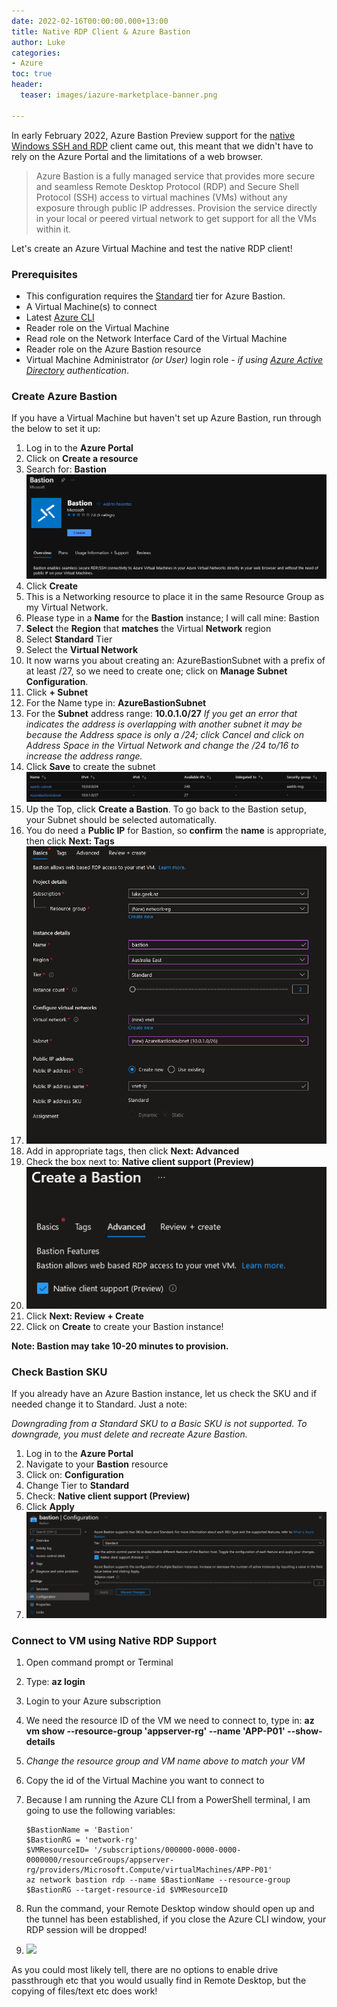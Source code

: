 ```yaml
---
date: 2022-02-16T00:00:00.000+13:00
title: Native RDP Client & Azure Bastion
author: Luke
categories:
- Azure
toc: true
header:
  teaser: images/iazure-marketplace-banner.png

---
```

In early February 2022, Azure Bastion Preview support for the [native Windows SSH and RDP](https://docs.microsoft.com/en-us/azure/bastion/connect-native-client-windows "Connect to a VM using the native client (Preview)") client came out, this meant that we didn't have to rely on the Azure Portal and the limitations of a web browser.

> Azure Bastion is a fully managed service that provides more secure and seamless Remote Desktop Protocol (RDP) and Secure Shell Protocol (SSH) access to virtual machines (VMs) without any exposure through public IP addresses. Provision the service directly in your local or peered virtual network to get support for all the VMs within it.

Let's create an Azure Virtual Machine and test the native RDP client!

### Prerequisites

* This configuration requires the [Standard](https://docs.microsoft.com/en-us/azure/bastion/configuration-settings "Azure Bastion documentation") tier for Azure Bastion.
* A Virtual Machine(s) to connect
* Latest [Azure CLI](https://docs.microsoft.com/en-us/cli/azure/install-azure-cli "Azure CLI")
* Reader role on the Virtual Machine
* Read role on the Network Interface Card of the Virtual Machine
* Reader role on the Azure Bastion resource
* Virtual Machine Administrator _(or User)_ login role - _if using_ [_Azure Active Directory_](https://docs.microsoft.com/en-us/azure/active-directory/devices/howto-vm-sign-in-azure-ad-windows "Login to Windows virtual machine in Azure using Azure Active Directory authentication") _authentication_.

### Create Azure Bastion

If you have a Virtual Machine but haven't set up Azure Bastion, run through the below to set it up:

 1. Log in to the **Azure Portal**
 2. Click on **Create a resource**
 3. Search for: **Bastion**
    ![Azure - Bastion](/uploads/bastionmarketplace.png "Azure - Bastion")
 4. Click **Create**
 5. This is a Networking resource to place it in the same Resource Group as my Virtual Network.
 6. Please type in a **Name** for the **Bastion** instance; I will call mine: Bastion
 7. **Select** the **Region** that **matches** the Virtual **Network** region
 8. Select **Standard** Tier
 9. Select the **Virtual Network**
10. It now warns you about creating an: AzureBastionSubnet with a prefix of at least /27, so we need to create one; click on **Manage Subnet Configuration**.
11. Click **+ Subnet**
12. For the Name type in: **AzureBastionSubnet**
13. For the **Subnet** address range: **10.0.1.0/27** _If you get an error that indicates the address is overlapping with another subnet it may be because the Address space is only a /24; click Cancel and click on Address Space in the Virtual Network and change the /24 to/16 to increase the address range._
14. Click **Save** to create the subnet
    ![Azure - Bastion](/uploads/az_subnet.png "Azure - Bastion")
15. Up the Top, click **Create a Bastion**. To go back to the Bastion setup, your Subnet should be selected automatically.
16. You do need a **Public IP** for Bastion, so **confirm** the **name** is appropriate, then click **Next: Tags**
17. ![](/uploads/2022-02-16-10_44_32-create-a-bastion-microsoft-azure-mozilla-firefox-private-browsing.png)
18. Add in appropriate tags, then click **Next: Advanced**
19. Check the box next to: **Native client support (Preview)**
20. ![](/uploads/2022-02-16-10_46_19-create-a-bastion-microsoft-azure-mozilla-firefox-private-browsing.png)
21. Click **Next: Review + Create**
22. Click on **Create** to create your Bastion instance!

**Note: Bastion may take 10-20 minutes to provision.**

### Check Bastion SKU

If you already have an Azure Bastion instance, let us check the SKU and if needed change it to Standard. Just a note:

_Downgrading from a Standard SKU to a Basic SKU is not supported. To downgrade, you must delete and recreate Azure Bastion._

1. Log in to the **Azure Portal**
2. Navigate to your **Bastion** resource
3. Click on: **Configuration**
4. Change Tier to **Standard**
5. Check: **Native client support (Preview)**
6. Click **Apply**
7. ![](/uploads/2022-02-16-10_58_47-bastion-microsoft-azure-mozilla-firefox-private-browsing.png)

### Connect to VM using Native RDP Support

1. Open command prompt or Terminal
2. Type: **az login**
3. Login to your Azure subscription
4. We need the resource ID of the VM we need to connect to, type in: **az vm show --resource-group 'appserver-rg' --name 'APP-P01' --show-details**
5. _Change the resource group and VM name above to match your VM_
6. Copy the id of the Virtual Machine you want to connect to
7. Because I am running the Azure CLI from a PowerShell terminal, I am going to use the following variables:

       $BastionName = 'Bastion'
       $BastionRG = 'network-rg'
       $VMResourceID= '/subscriptions/000000-0000-0000-0000000/resourceGroups/appserver-rg/providers/Microsoft.Compute/virtualMachines/APP-P01'
       az network bastion rdp --name $BastionName --resource-group $BastionRG --target-resource-id $VMResourceID
8. Run the command, your Remote Desktop window should open up and the tunnel has been established, if you close the Azure CLI window, your RDP session will be dropped!
9. ![](/uploads/azurebastiontst.gif)

As you could most likely tell, there are no options to enable drive passthrough etc that you would usually find in Remote Desktop, but the copying of files/text etc does work!